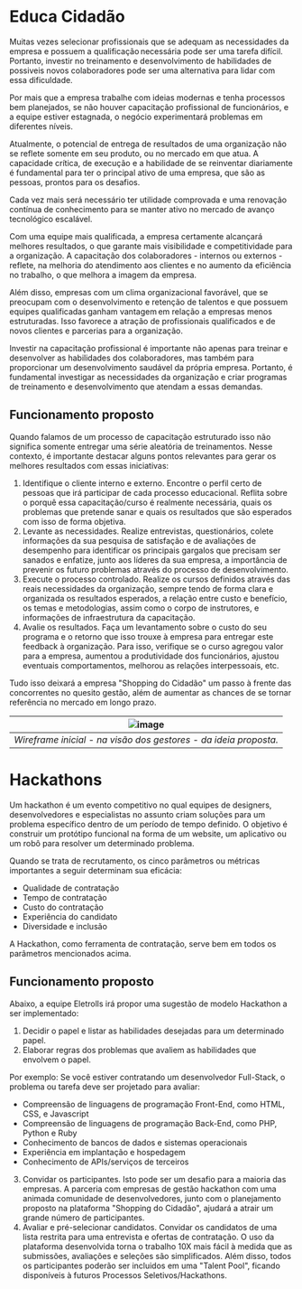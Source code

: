 # Educa Cidadão

Muitas vezes selecionar profissionais que se adequam as necessidades da empresa e possuem a qualificação necessária pode ser uma tarefa difícil. Portanto, investir no treinamento e desenvolvimento de habilidades de possiveis novos colaboradores pode ser uma alternativa para lidar com essa dificuldade.

Por mais que a empresa trabalhe com ideias modernas e tenha processos bem planejados, se não houver capacitação profissional de funcionários, e a equipe estiver estagnada, o negócio experimentará problemas em diferentes níveis.

Atualmente, o potencial de entrega de resultados de uma organização não se reflete somente em seu produto, ou no mercado em que atua. A capacidade crítica, de execução e a habilidade de se reinventar diariamente é fundamental para ter o principal ativo de uma empresa, que são as pessoas, prontos para os desafios.

Cada vez mais será necessário ter utilidade comprovada e uma renovação contínua de conhecimento para se manter ativo no mercado de avanço tecnológico escalável.

Com uma equipe mais qualificada, a empresa certamente alcançará melhores resultados, o que garante mais visibilidade e competitividade para a organização. A capacitação dos colaboradores - internos ou externos - reflete, na melhoria do atendimento aos clientes e no aumento da eficiência no trabalho, o que melhora a imagem da empresa.

Além disso, empresas com um clima organizacional favorável, que se preocupam com o desenvolvimento e retenção de talentos e que possuem equipes qualificadas ganham vantagem em relação a empresas menos estruturadas. Isso favorece a atração de profissionais qualificados e de novos clientes e parcerias para a organização.

Investir na capacitação profissional é importante não apenas para treinar e desenvolver as habilidades dos colaboradores, mas também para proporcionar um desenvolvimento saudável da própria empresa. Portanto, é fundamental investigar as necessidades da organização e criar programas de treinamento e desenvolvimento que atendam a essas demandas.

## Funcionamento proposto
Quando falamos de um processo de capacitação estruturado isso não significa somente entregar uma série aleatória de treinamentos. Nesse contexto, é importante destacar alguns pontos relevantes para gerar os melhores resultados com essas iniciativas:

1. Identifique o cliente interno e externo. Encontre o perfil certo de pessoas que irá participar de cada processo educacional. Reflita sobre o porquê essa capacitação/curso é realmente necessária, quais os problemas que pretende sanar e quais os resultados que são esperados com isso de forma objetiva.
2. Levante as necessidades. Realize entrevistas, questionários, colete informações da sua pesquisa de satisfação e de avaliações de desempenho para identificar os principais gargalos que precisam ser sanados e enfatize, junto aos líderes da sua empresa, a importância de prevenir os futuro problemas através do processo de desenvolvimento.
3. Execute o processo controlado. Realize os cursos definidos através das reais necessidades da organização, sempre tendo de forma clara e organizada os resultados esperados, a relação entre custo e benefício, os temas e metodologias, assim como o corpo de instrutores, e informações de infraestrutura da capacitação.
4. Avalie os resultados. Faça um levantamento sobre o custo do seu programa e o retorno que isso trouxe à empresa para entregar este feedback à organização. Para isso, verifique se o curso agregou valor para a empresa, aumentou a produtividade dos funcionários, ajustou eventuais comportamentos, melhorou as relações interpessoais, etc.

Tudo isso deixará a empresa "Shopping do Cidadão" um passo à frente das concorrentes no quesito gestão, além de aumentar as chances de se tornar referência no mercado em longo prazo.

| ![image](https://user-images.githubusercontent.com/29809108/131256186-950c3254-f551-4f30-8a43-aa9bbe5a1695.png) |
|:--:| 
| *Wireframe inicial - na visão dos gestores - da ideia proposta.* |

# Hackathons

Um hackathon é um evento competitivo no qual equipes de designers, desenvolvedores e especialistas no assunto criam soluções para um problema específico dentro de um período de tempo definido. O objetivo é construir um protótipo funcional na forma de um website, um aplicativo ou um robô para resolver um determinado problema.

Quando se trata de recrutamento, os cinco parâmetros ou métricas importantes a seguir determinam sua eficácia:

* Qualidade de contratação
* Tempo de contratação
* Custo do contratação
* Experiência do candidato
* Diversidade e inclusão

A Hackathon, como ferramenta de contratação, serve bem em todos os parâmetros mencionados acima.

## Funcionamento proposto
Abaixo, a equipe Eletrolls irá propor uma sugestão de modelo Hackathon a ser implementado:

1. Decidir o papel e listar as habilidades desejadas para um determinado papel.
2. Elaborar regras dos problemas que avaliem as habilidades que envolvem o papel.
  
  Por exemplo: Se você estiver contratando um desenvolvedor Full-Stack, o problema ou tarefa deve ser projetado para avaliar:

  * Compreensão de linguagens de programação Front-End, como HTML, CSS, e Javascript
  * Compreensão de linguagens de programação Back-End, como PHP, Python e Ruby
  * Conhecimento de bancos de dados e sistemas operacionais
  * Experiência em implantação e hospedagem
  * Conhecimento de APIs/serviços de terceiros

3. Convidar os participantes. Isto pode ser um desafio para a maioria das empresas. A parceria com empresas de gestão hackathon com uma animada comunidade de desenvolvedores, junto com o planejamento proposto na plataforma "Shopping do Cidadão", ajudará a atrair um grande número de participantes.
4. Avaliar e pré-selecionar candidatos. Convidar os candidatos de uma lista restrita para uma entrevista e ofertas de contratação. O uso da plataforma desenvolvida torna o trabalho 10X mais fácil à medida que as submissões, avaliações e seleções são simplificados. Além disso, todos os participantes poderão ser incluidos em uma "Talent Pool", ficando disponíveis à futuros Processos Seletivos/Hackathons.

